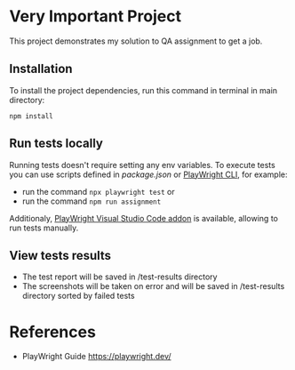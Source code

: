 # Very Important Project

This project demonstrates my solution to QA assignment to get a job.

## Installation

To install the project dependencies, run this command in terminal in main directory:

```
npm install
```

## Run tests locally

Running tests doesn't require setting any env variables.
To execute tests you can use scripts defined in *package.json* or [PlayWright CLI](https://playwright.dev/docs/test-cli), for example:
- run the command `npx playwright test` or
- run the command `npm run assignment`

Additionaly, [PlayWright Visual Studio Code addon](https://playwright.dev/docs/getting-started-vscode) is available, allowing to run tests manually.

## View tests results

- The test report will be saved in /test-results directory
- The screenshots will be taken on error and will be saved in /test-results directory sorted by failed tests

# References

- PlayWright Guide https://playwright.dev/
